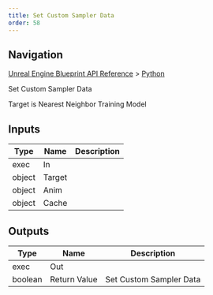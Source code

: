 ```yaml
---
title: Set Custom Sampler Data
order: 58
---
```

## Navigation

[Unreal Engine Blueprint API Reference](https://dev.epicgames.com/documentation/en-us/unreal-engine/BlueprintAPI) > [Python](https://dev.epicgames.com/documentation/en-us/unreal-engine/BlueprintAPI/Python)

Set Custom Sampler Data

Target is Nearest Neighbor Training Model

## Inputs

| Type | Name | Description |
| --- | --- | --- |
| exec | In |  |
| object | Target |  |
| object | Anim |  |
| object | Cache |  |

## Outputs

| Type | Name | Description |
| --- | --- | --- |
| exec | Out |  |
| boolean | Return Value | Set Custom Sampler Data |
